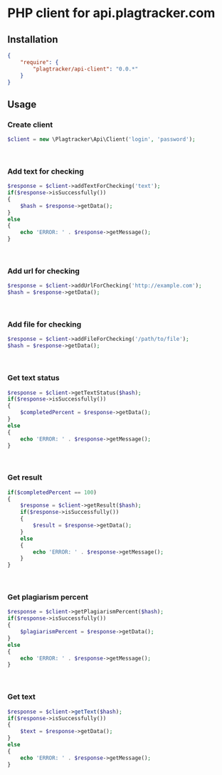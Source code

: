 # PHP client for api.plagtracker.com

Installation
----------------------

```json
{
    "require": {
        "plagtracker/api-client": "0.0.*"
    }
}
```

Usage
----------------------

### Create client
```php
$client = new \Plagtracker\Api\Client('login', 'password');
```
<br>

### Add text for checking
```php
$response = $client->addTextForChecking('text');
if($response->isSuccessfully())
{
    $hash = $response->getData();
}
else
{
    echo 'ERROR: ' . $response->getMessage();
}
```
<br>

### Add url for checking
```php
$response = $client->addUrlForChecking('http://example.com');
$hash = $response->getData();
```
<br>

### Add file for checking
```php
$response = $client->addFileForChecking('/path/to/file');
$hash = $response->getData();
```
<br>

### Get text status
```php
$response = $client->getTextStatus($hash);
if($response->isSuccessfully())
{
    $completedPercent = $response->getData();
}
else
{
    echo 'ERROR: ' . $response->getMessage();
}
```
<br>

### Get result
```php
if($completedPercent == 100)
{
    $response = $client->getResult($hash);
    if($response->isSuccessfully())
    {
        $result = $response->getData();
    }
    else
    {
        echo 'ERROR: ' . $response->getMessage();
    }
}
```
<br>

### Get plagiarism percent
```php
$response = $client->getPlagiarismPercent($hash);
if($response->isSuccessfully())
{
    $plagiarismPercent = $response->getData();
}
else
{
    echo 'ERROR: ' . $response->getMessage();
}
```
<br>

### Get text
```php
$response = $client->getText($hash);
if($response->isSuccessfully())
{
    $text = $response->getData();
}
else
{
    echo 'ERROR: ' . $response->getMessage();
}
```
<br>
